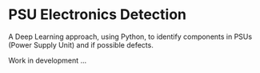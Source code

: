# PSU Electronics Detection

A Deep Learning approach, using Python, to identify components in PSUs (Power Supply Unit) and if possible defects.

Work in development ...
